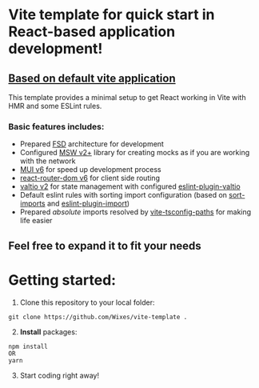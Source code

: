 # Vite template for quick start in React-based application development!

## [Based on default vite application](https://vitejs.dev/guide/)

This template provides a minimal setup to get React working in Vite with HMR and some ESLint rules.

### Basic features includes:

- Prepared [FSD](https://feature-sliced.design/docs) architecture for development
- Configured [MSW v2+](https://mswjs.io/docs/getting-started) library for creating mocks as if you are working with the network
- [MUI v6]() for speed up development process
- [react-router-dom v6](https://reactrouter.com/en/main/start/overview) for client side routing
- [valtio v2](https://github.com/pmndrs/valtio) for state management with configured [eslint-plugin-valtio](https://github.com/pmndrs/eslint-plugin-valtio)
- Default eslint rules with sorting import configuration (based on [sort-imports](https://eslint.org/docs/latest/rules/sort-imports) and [eslint-plugin-import](https://github.com/import-js/eslint-plugin-import))
- Prepared _absolute_ imports resolved by [vite-tsconfig-paths](https://github.com/aleclarson/vite-tsconfig-paths) for making life easier

## Feel free to expand it to fit your needs

# Getting started:

1. Clone this repository to your local folder:

```
git clone https://github.com/Wixes/vite-template .
```

2. **Install** packages:

```
npm install
OR
yarn
```

3. Start coding right away!
